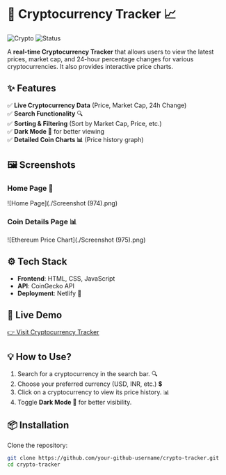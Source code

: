 # 🚀 Cryptocurrency Tracker 📈

![Crypto](https://img.shields.io/badge/Crypto-Tracker-blue?style=for-the-badge&logo=bitcoin)
![Status](https://img.shields.io/website?down_color=red&down_message=Offline&style=for-the-badge&up_color=green&up_message=Online&url=https%3A%2F%2Fcryptocurrencytracker1.netlify.app)

A **real-time Cryptocurrency Tracker** that allows users to view the latest prices, market cap, and 24-hour percentage changes for various cryptocurrencies. It also provides interactive price charts.

## ✨ Features
✅ **Live Cryptocurrency Data** (Price, Market Cap, 24h Change)  
✅ **Search Functionality** 🔍  
✅ **Sorting & Filtering** (Sort by Market Cap, Price, etc.)  
✅ **Dark Mode 🌙** for better viewing  
✅ **Detailed Coin Charts 📊** (Price history graph)  

## 🖼 Screenshots
### Home Page 📌  
![Home Page](./Screenshot (974).png)

### Coin Details Page 📊  
![Ethereum Price Chart](./Screenshot (975).png)

## ⚙️ Tech Stack
- **Frontend**: HTML, CSS, JavaScript  
- **API**: CoinGecko API  
- **Deployment**: Netlify 🚀  

## 🔗 Live Demo  
[👉 Visit Cryptocurrency Tracker](https://cryptocurrencytracker1.netlify.app)

## 💡 How to Use?
1. Search for a cryptocurrency in the search bar. 🔍  
2. Choose your preferred currency (USD, INR, etc.) 💲  
3. Click on a cryptocurrency to view its price history. 📊  
4. Toggle **Dark Mode 🌙** for better visibility.  

## 📦 Installation
Clone the repository:
```sh
git clone https://github.com/your-github-username/crypto-tracker.git
cd crypto-tracker
